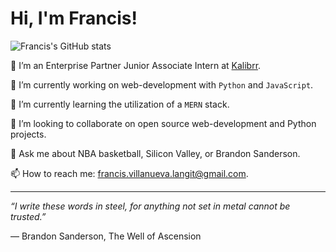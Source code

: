 # Hi, I'm Francis!

![Francis's GitHub stats](https://github-readme-stats.vercel.app/api?username=FrancisLangit&show_icons=true&theme=tokyonight&hide=contribs)


👔 I’m an Enterprise Partner Junior Associate Intern at [Kalibrr](https://www.kalibrr.com/).

🔭 I’m currently working on web-development with `Python` and `JavaScript`.

🌱 I’m currently learning the utilization of a `MERN` stack.

👯 I’m looking to collaborate on open source web-development and Python projects.

💬 Ask me about NBA basketball, Silicon Valley, or Brandon Sanderson.

📫 How to reach me: francis.villanueva.langit@gmail.com.

---

*“I write these words in steel, for anything not set in metal cannot be trusted.”*  

―  Brandon Sanderson, The Well of Ascension
